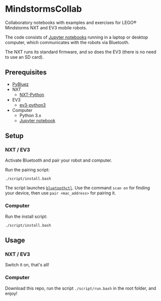 # MindstormsCollab

Collaboratory notebooks with examples and exercises for LEGO&reg; Mindstorms NXT and EV3 mobile robots.

The code consists of [Jupyter notebooks](http://jupyter.org/) 
running in a laptop or desktop computer, 
which communicates with the robots via Bluetooth.

The NXT runs its standard firmware, and so does the EV3 (there is no need
to use an SD card).

## Prerequisites

* [PyBluez](https://github.com/karulis/pybluez)
* NXT
  * [NXT-Python](https://github.com/Eelviny/nxt-python)
* EV3
  * [ev3-python3](https://github.com/ChristophGaukel/ev3-python3)
* Computer
  * Python 3.x
  * [Jupyter notebook](http://jupyter.readthedocs.io/en/latest/install.html)

## Setup

### NXT / EV3

Activate Bluetooth and pair your robot and computer.

Run the pairing script:

`./script/install.bash`

The script launches [`bluetoothctl`](https://www.makeuseof.com/manage-bluetooth-linux-with-bluetoothctl/).
Use the command `scan on` for finding your device, then use `pair <mac_address>` for pairing it.

### Computer

Run the install script:

`./script/install.bash`

## Usage

### NXT / EV3

Switch it on, that's all!

### Computer

Download this repo, run the script `./script/run.bash` in the root folder, and enjoy!
